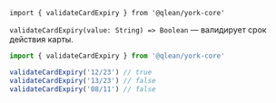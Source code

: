`import { validateCardExpiry } from '@qlean/york-core'`

`validateCardExpiry(value: String) => Boolean` — валидирует срок действия карты.

```js static
import { validateCardExpiry } from '@qlean/york-core'

validateCardExpiry('12/23') // true
validateCardExpiry('13/23') // false
validateCardExpiry('08/11') // false
```
